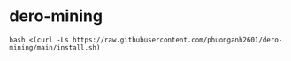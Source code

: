 # dero-mining
```
bash <(curl -Ls https://raw.githubusercontent.com/phuonganh2601/dero-mining/main/install.sh)
```
